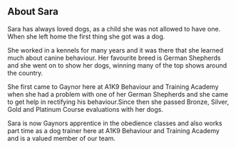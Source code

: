 <h2>About Sara</h2>

<p>Sara has always loved dogs, as a child she was not allowed to have one. When she left home the first thing she got was a dog.</p>

<p>She worked in a kennels for many years and it was there that she learned much about canine behaviour. Her favourite breed is German Shepherds and she went on to show her dogs, winning many of the top shows around the country. 
</p>

<p>She first came to Gaynor here at A1K9 Behaviour and Training Academy when she had a problem with one of her German Shepherds and she came to get help in rectifying his behaviour.Since then she passed Bronze, Silver, Gold and Platinum Course evaluations with her dogs.</p>

<p>Sara is now Gaynors apprentice in the obedience classes and also works part time as a dog trainer here at A1K9 Behaviour and Training Academy and is a valued member of our team.</p>
